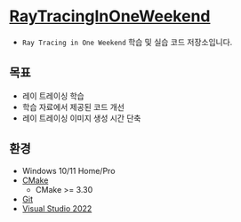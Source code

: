 # [RayTracingInOneWeekend](https://raytracing.github.io/books/RayTracingInOneWeekend.html)
- `Ray Tracing in One Weekend` 학습 및 실습 코드 저장소입니다.

## 목표
- 레이 트레이싱 학습
- 학습 자료에서 제공된 코드 개선
- 레이 트레이싱 이미지 생성 시간 단축

## 환경
- Windows 10/11 Home/Pro
- [CMake](https://cmake.org/)
  - CMake >= 3.30
- [Git](https://git-scm.com/)
- [Visual Studio 2022](https://visualstudio.microsoft.com/ko/downloads/)
